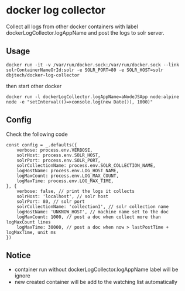 # docker log collector

Collect all logs from other docker containers with label dockerLogCollector.logAppName and post the logs to solr server.

## Usage

```
docker run -it -v /var/run/docker.sock:/var/run/docker.sock --link solrContainerNameOrId:solr -e SOLR_PORT=80 -e SOLR_HOST=solr dbjtech/docker-log-collector
```

then start other docker

```
docker run -l dockerLogCollector.logAppName=aNodeJSApp node:alpine node -e "setInterval(()=>console.log(new Date()), 1000)"
```

## Config

Check the following code

```
const config = _.defaults({
	verbose: process.env.VERBOSE,
	solrHost: process.env.SOLR_HOST,
	solrPort: process.env.SOLR_PORT,
	solrCollectionName: process.env.SOLR_COLLECTION_NAME,
	logHostName: process.env.LOG_HOST_NAME,
	logMaxCount: process.env.LOG_MAX_COUNT,
	logMaxTime: process.env.LOG_MAX_TIME,
}, {
	verbose: false, // print the logs it collects
	solrHost: 'localhost', // solr host
	solrPort: 80, // solr port
	solrCollectionName: 'collection1', // solr collection name
	logHostName: 'UNKNOW_HOST', // machine name set to the doc
	logMaxCount: 1000, // post a doc when collect more than logMaxCount lines
	logMaxTime: 30000, // post a doc when now > lastPostTime + logMaxTime, unit ms
})
```

## Notice

- container run without dockerLogCollector.logAppName label will be ignore
- new created container will be add to the watching list automatically
